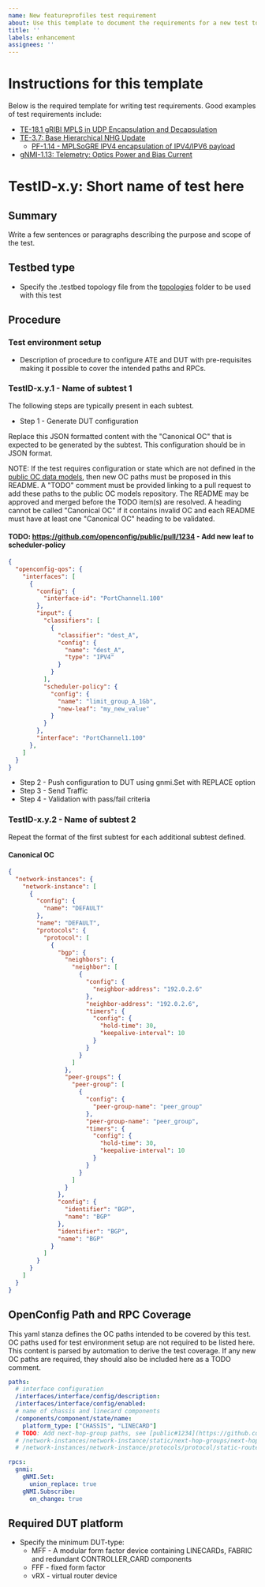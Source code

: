 ```yaml
---
name: New featureprofiles test requirement
about: Use this template to document the requirements for a new test to be implemented.
title: ''
labels: enhancement
assignees: ''
---
```


# Instructions for this template

Below is the required template for writing test requirements.  Good examples of
test requirements include:

* [TE-18.1 gRIBI MPLS in UDP Encapsulation and
  Decapsulation](https://github.com/openconfig/featureprofiles/blob/main/feature/gribi/otg_tests/mpls_in_udp/README.md)
* [TE-3.7: Base Hierarchical NHG
  Update](/feature/gribi/otg_tests/base_hierarchical_nhg_update/README.md)
  * [PF-1.14 - MPLSoGRE IPV4 encapsulation of IPV4/IPV6 payload](https://github.com/openconfig/featureprofiles/blob/61d11a47d37fac58b311f57e8c2b619dc7fb264b/feature/policy_forwarding/otg_tests/mpls_gre_ipv4_encap_test/README.md)
* [gNMI-1.13: Telemetry: Optics Power and Bias
  Current](https://github.com/openconfig/featureprofiles/blob/main/feature/platform/tests/optics_power_and_bias_current_test/README.md)

# TestID-x.y: Short name of test here

## Summary

Write a few sentences or paragraphs describing the purpose and scope of the
test.

## Testbed type

* Specify the .testbed topology file from the
  [topologies](https://github.com/openconfig/featureprofiles/tree/main/topologies)
  folder to be used with this test

## Procedure

### Test environment setup

* Description of procedure to configure ATE and DUT with pre-requisites making
  it possible to cover the intended paths and RPCs.

### TestID-x.y.1 - Name of subtest 1

The following steps are typically present in each subtest.

* Step 1 - Generate DUT configuration

Replace this JSON formatted content with the "Canonical OC" that is expected to
be generated by the subtest. This configuration should be in JSON format.

NOTE: If the test requires configuration or state which are not defined in the
[public OC data models]([url](https://github.com/openconfig/public)), then new OC
paths must be proposed in this README. A "TODO" comment must be provided linking
to a pull request to add these paths to the public OC models repository. The
README may be approved and merged before the TODO item(s) are resolved. A heading
cannot be called "Canonical OC" if it contains invalid OC and each README must have at
least one "Canonical OC" heading to be validated.

#### TODO: https://github.com/openconfig/public/pull/1234 - Add new leaf to scheduler-policy

```json
{
  "openconfig-qos": {
    "interfaces": [
      {
        "config": {
          "interface-id": "PortChannel1.100"
        },
        "input": {
          "classifiers": [
            {
              "classifier": "dest_A",
              "config": {
                "name": "dest_A",
                "type": "IPV4"
              }
            }
          ],
          "scheduler-policy": {
            "config": {
              "name": "limit_group_A_1Gb",
              "new-leaf": "my_new_value"
            }
          }
        },
        "interface": "PortChannel1.100"
      },
    ]
  }
}
```

* Step 2 - Push configuration to DUT using gnmi.Set with REPLACE option
* Step 3 - Send Traffic
* Step 4 - Validation with pass/fail criteria

### TestID-x.y.2 - Name of subtest 2

Repeat the format of the first subtest for each additional subtest defined.

#### Canonical OC
```json
{
  "network-instances": {
    "network-instance": [
      {
        "config": {
          "name": "DEFAULT"
        },
        "name": "DEFAULT",
        "protocols": {
          "protocol": [
            {
              "bgp": {
                "neighbors": {
                  "neighbor": [
                    {
                      "config": {
                        "neighbor-address": "192.0.2.6"
                      },
                      "neighbor-address": "192.0.2.6",
                      "timers": {
                        "config": {
                          "hold-time": 30,
                          "keepalive-interval": 10
                        }
                      }
                    }
                  ]
                },
                "peer-groups": {
                  "peer-group": [
                    {
                      "config": {
                        "peer-group-name": "peer_group"
                      },
                      "peer-group-name": "peer_group",
                      "timers": {
                        "config": {
                          "hold-time": 30,
                          "keepalive-interval": 10
                        }
                      }
                    }
                  ]
                }
              },
              "config": {
                "identifier": "BGP",
                "name": "BGP"
              },
              "identifier": "BGP",
              "name": "BGP"
            }
          ]
        }
      }
    ]
  }
}
```

## OpenConfig Path and RPC Coverage

This yaml stanza defines the OC paths intended to be covered by this test.  OC
paths used for test environment setup are not required to be listed here. This
content is parsed by automation to derive the test coverage.  If any new OC
paths are required, they should also be included here as a TODO comment.

```yaml
paths:
  # interface configuration
  /interfaces/interface/config/description:
  /interfaces/interface/config/enabled:
  # name of chassis and linecard components
  /components/component/state/name:
    platform_type: ["CHASSIS", "LINECARD"]
  # TODO: Add next-hop-group paths, see [public#1234](https://github.com/openconfig/public/pull/1234)
  # /network-instances/network-instance/static/next-hop-groups/next-hop-group/config/name
  # /network-instances/network-instance/protocols/protocol/static-routes/static/next-hops/next-hop/config/next-hop

rpcs:
  gnmi:
    gNMI.Set:
      union_replace: true
    gNMI.Subscribe:
      on_change: true
```

## Required DUT platform

* Specify the minimum DUT-type:
  * MFF - A modular form factor device containing LINECARDs, FABRIC and
    redundant CONTROLLER_CARD components
  * FFF - fixed form factor
  * vRX - virtual router device
